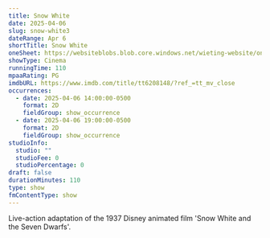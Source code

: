 ```yaml
---
title: Snow White
date: 2025-04-06
slug: snow-white3
dateRange: Apr 6
shortTitle: Snow White
oneSheet: https://websiteblobs.blob.core.windows.net/wieting-website/one-sheet/snow-white-2025.png
showType: Cinema
runningTime: 110
mpaaRating: PG
imdbURL: https://www.imdb.com/title/tt6208148/?ref_=tt_mv_close
occurrences:
  - date: 2025-04-06 14:00:00-0500
    format: 2D
    fieldGroup: show_occurrence
  - date: 2025-04-06 19:00:00-0500
    format: 2D
    fieldGroup: show_occurrence
studioInfo:
  studio: ""
  studioFee: 0
  studioPercentage: 0
draft: false
durationMinutes: 110
type: show
fmContentType: show
---
```

Live-action adaptation of the 1937 Disney animated film 'Snow White and the Seven Dwarfs'.
